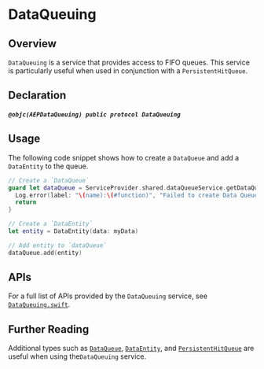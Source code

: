 # DataQueuing

## Overview

`DataQueuing` is a service that provides access to FIFO queues. This service is particularly useful when used in conjunction with a `PersistentHitQueue`.

## Declaration

##### `@objc(AEPDataQueuing) public protocol DataQueuing`

## Usage

The following code snippet shows how to create a `DataQueue` and add a `DataEntity` to the queue.

```swift
// Create a `DataQueue`
guard let dataQueue = ServiceProvider.shared.dataQueueService.getDataQueue(label: name) else {
  Log.error(label: "\(name):\(#function)", "Failed to create Data Queue")
  return
}

// Create a `DataEntity`
let entity = DataEntity(data: myData)

// Add entity to `dataQueue`
dataQueue.add(entity)
```

## APIs

For a full list of APIs provided by the `DataQueuing` service, see [`DataQueuing.swift`](https://github.com/adobe/aepsdk-core-ios/blob/main/AEPServices/Sources/dataqueue/DataQueuing.swift).

## Further Reading

Additional types such as [`DataQueue`](https://github.com/adobe/aepsdk-core-ios/blob/main/AEPServices/Sources/dataqueue/DataQueue.swift), [`DataEntity`](https://github.com/adobe/aepsdk-core-ios/blob/main/AEPServices/Sources/dataqueue/DataEntity.swift), and [`PersistentHitQueue`](https://github.com/adobe/aepsdk-core-ios/blob/main/AEPServices/Sources/utility/hitprocessor/PersistentHitQueue.swift) are useful when using the`DataQueuing` service.

